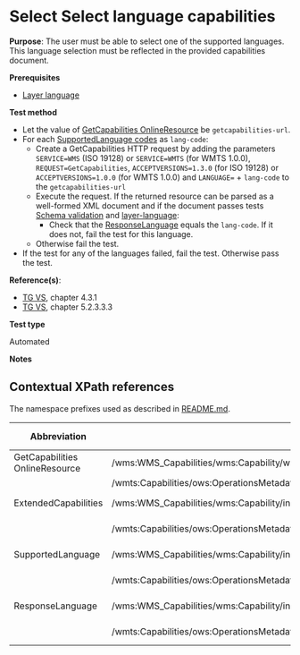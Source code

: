 # Select Select language capabilities

**Purpose**: The user must be able to select one of the supported languages. This language selection must be reflected in the provided capabilities document.

**Prerequisites**

* [Layer language](http://inspire.ec.europa.eu/id/ats/view-service/3.11/layer-metadata/layer-language)

**Test method**

* Let the value of [GetCapabilities OnlineResource](#getcap-href) be ```getcapabilities-url```.
* For each [SupportedLanguage codes](#supported-languages) as ```lang-code```:
  * Create a GetCapabilities HTTP request by adding the parameters ```SERVICE=WMS``` (ISO 19128) or ```SERVICE=WMTS``` (for WMTS 1.0.0), ```REQUEST=GetCapabilities```, ```ACCEPTVERSIONS=1.3.0``` (for ISO 19128) or ```ACCEPTVERSIONS=1.0.0``` (for WMTS 1.0.0) and ```LANGUAGE=``` + ```lang-code``` to the ```getcapabilities-url```
  * Execute the request. If the returned resource can be parsed as a well-formed XML document and if the document passes tests [Schema validation](http://inspire.ec.europa.eu/id/ats/view-service/3.11/layer-metadata/schema-validation) and [layer-language](http://inspire.ec.europa.eu/id/ats/view-service/3.11/layer-metadata/layer-language):
    * Check that the [ResponseLanguage](#response-language) equals the ```lang-code```. If it does not, fail the test for this language.
  * Otherwise fail the test.
* If the test for any of the languages failed, fail the test. Otherwise pass the test.

**Reference(s)**:

* [TG VS](http://inspire.ec.europa.eu/id/ats/view-service/3.11/layer-metadata/README#ref_TG_VS), chapter 4.3.1
* [TG VS](http://inspire.ec.europa.eu/id/ats/view-service/3.11/layer-metadata/README#ref_TG_VS), chapter 5.2.3.3.3

**Test type**

Automated

**Notes**

## Contextual XPath references

The namespace prefixes used as described in [README.md](http://inspire.ec.europa.eu/id/ats/view-service/3.11/layer-metadata/README#namespaces).

Abbreviation                                     |  XPath expression												|  Parameter  value
------------------------------------------------ | ---------------------------------------------------------------	| ---------------------------------------------------------------
GetCapabilities OnlineResource <a name="getcap-href"></a> | /wms:WMS_Capabilities/wms:Capability/wms:Request/wms:GetCapabilities/wms:DCPType/wms:HTTP/(wms:Get&#124;wms:Post)[1]/wms:OnlineResource/@xlink:href | ISO 19128
                                                          |  /wmts:Capabilities/ows:OperationsMetadata/ows:Operation[@name='GetCapabilities']/ows:DCP/ows:HTTP/ows:Get[ows:Constraint[@name='GetEncoding']/ows:AllowedValues/ows:Value='KVP']/@xlink:href
ExtendedCapabilities <a name="ExtendedCapabilities"></a>   | /wms:WMS_Capabilities/wms:Capability/inspire_vs:ExtendedCapabilities | ISO 19128
                                                           | /wmts:Capabilities/ows:OperationsMetadata/inspire_vs_ows11:ExtendedCapabilities | WMTS 1.0.0
SupportedLanguage <a name="SupportedLanguage"></a>   | /wms:WMS_Capabilities/wms:Capability/inspire_vs:ExtendedCapabilities/inspire_common:SupportedLanguages/inspire_common:SupportedLanguage/inspire_common:Language | ISO 19128
                                                           | /wmts:Capabilities/ows:OperationsMetadata/inspire_vs_ows11:ExtendedCapabilities/inspire_common:SupportedLanguages/inspire_common:SupportedLanguage/inspire_common:Language | WMTS 1.0.0
ResponseLanguage <a name="ResponseLanguage"></a>   | /wms:WMS_Capabilities/wms:Capability/inspire_vs:ExtendedCapabilities/inspire_common:ResponseLanguage/inspire_common:Language | ISO 19128
                                                           | /wmts:Capabilities/ows:OperationsMetadata/inspire_vs_ows11:ExtendedCapabilities/inspire_common:ResponseLanguage/inspire_common:Language | WMTS 1.0.0
